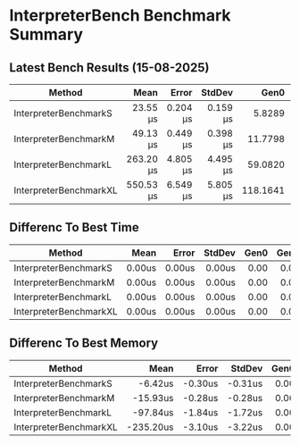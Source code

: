 # InterpreterBench Benchmark Summary

## Latest Bench Results (15-08-2025)

|Method|Mean|Error|StdDev|Gen0|Gen1|Gen2|Allocated|
|----------------------- |----------:|---------:|---------:|---------:|--------:|-----------:|-----------:|
|InterpreterBenchmarkS|23.55 μs|0.204 μs|0.159 μs|5.8289|0.6409|0|95.34 KB|
|InterpreterBenchmarkM|49.13 μs|0.449 μs|0.398 μs|11.7798|2.3193|0|193.12 KB|
|InterpreterBenchmarkL|263.20 μs|4.805 μs|4.495 μs|59.0820|21.4844|0|966.07 KB|
|InterpreterBenchmarkXL|550.53 μs|6.549 μs|5.805 μs|118.1641|53.7109|0|1930.97 KB|

## Differenc To Best Time

|Method|Mean|Error|StdDev|Gen0|Gen1|Gen2|Allocated|
|----------------------- |----------:|---------:|---------:|---------:|--------:|-----------:|-----------:|
|InterpreterBenchmarkS|0.00us|0.00us|0.00us|0.00|0.00|0.00|0.00KB|
|InterpreterBenchmarkM|0.00us|0.00us|0.00us|0.00|0.00|0.00|0.00KB|
|InterpreterBenchmarkL|0.00us|0.00us|0.00us|0.00|0.00|0.00|0.00KB|
|InterpreterBenchmarkXL|0.00us|0.00us|0.00us|0.00|0.00|0.00|0.00KB|

## Differenc To Best Memory

|Method|Mean|Error|StdDev|Gen0|Gen1|Gen2|Allocated|
|----------------------- |----------:|---------:|---------:|---------:|--------:|-----------:|-----------:|
|InterpreterBenchmarkS|-6.42us|-0.30us|-0.31us|0.00|0.00|0.00|0.00KB|
|InterpreterBenchmarkM|-15.93us|-0.28us|-0.28us|0.06|0.12|0.00|0.00KB|
|InterpreterBenchmarkL|-97.84us|-1.84us|-1.72us|0.00|0.00|0.00|0.00KB|
|InterpreterBenchmarkXL|-235.20us|-3.10us|-3.22us|0.00|0.00|0.00|0.00KB|
